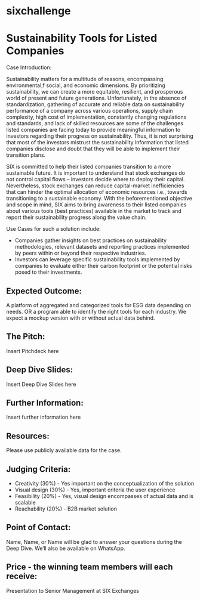 # sixchallenge
# Sustainability Tools for Listed Companies

Case Introduction:

Sustainability matters for a multitude of reasons, encompassing environmental,f social, and economic dimensions. By prioritizing sustainability, we can create a more equitable, resilient, and prosperous world of present and future generations. Unfortunately, in the absence of standardization, gathering of accurate and reliable data on sustainability performance of a company across various operations, supply chain complexity, high cost of implementation, constantly changing regulations and standards, and lack of skilled resources are some of the challenges listed companies are facing today to provide meaningful information to investors regarding their progress on sustainability. Thus, it is not surprising that most of the investors mistrust the sustainability information that listed companies disclose and doubt that they will be able to implement their transition plans.

SIX is committed to help their listed companies transition to a more sustainable future. It is important to understand that stock exchanges do not control capital flows – investors decide where to deploy their capital. Nevertheless, stock exchanges can reduce capital-market inefficiencies that can hinder the optimal allocation of economic resources i.e., towards transitioning to a sustainable economy. With the beforementioned objective and scope in mind, SIX aims to bring awareness to their listed companies about various tools (best practices) available in the market to track and report their sustainability progress along the value chain. 

Use Cases for such a solution include: 
* Companies gather insights on best practices on sustainability methodologies, relevant datasets and reporting practices implemented by peers within or beyond their respective industries.
* Investors can leverage specific sustainability tools implemented by companies to evaluate either their carbon footprint or the potential risks posed to their investments. 

## Expected Outcome:

A platform of aggregated and categorized tools for ESG data depending on needs. OR a program able to identify the right tools for each industry.
We expect a mockup version with or without actual data behind.

## The Pitch:

Insert Pitchdeck here

## Deep Dive Slides:

Insert Deep Dive Slides here

## Further Information:

Insert further information here

## Resources:
Please use publicly available data for the case.

## Judging Criteria:
* Creativity (30%) - Yes important on the conceptualization of the solution 
* Visual design (30%) - Yes, important criteria the user experience 
* Feasibility (20%) - Yes, visual design encompasses of actual data and is scalable
* Reachability (20%) - B2B market solution


## Point of Contact:

Name, Name, or Name will be glad to answer your questions during the Deep Dive. We’ll also be available on WhatsApp.

## Price - the winning team members will each receive:
Presentation to Senior Management at SIX Exchanges 
